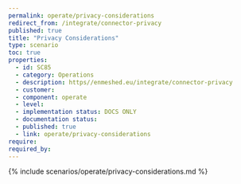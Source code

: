 ```yaml
---
permalink: operate/privacy-considerations
redirect_from: /integrate/connector-privacy
published: true
title: "Privacy Considerations"
type: scenario
toc: true
properties:
  - id: SC85
  - category: Operations
  - description: https//enmeshed.eu/integrate/connector-privacy
  - customer:
  - component: operate
  - level:
  - implementation status: DOCS ONLY
  - documentation status:
  - published: true
  - link: operate/privacy-considerations
require:
required_by:
---
```


{% include scenarios/operate/privacy-considerations.md %}
